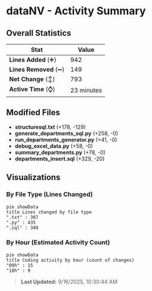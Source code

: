 # dataNV - Activity Summary 

## Overall Statistics

| Stat                   | Value                                                             |
| ---------------------- | ----------------------------------------------------------------- |
| **Lines Added** (➕)   | 942                                          |
| **Lines Removed** (➖) | 149                                        |
| **Net Change** (↕)    | 793                |
| **Active Time** (⌚)   | 23 minutes |


## Modified Files
- **structuresql.txt** (+178, -129)
- **generate_departments_sql.py** (+258, -0)
- **run_departments_generator.py** (+41, -0)
- **debug_excel_data.py** (+58, -0)
- **summary_departments.py** (+78, -0)
- **departments_insert.sql** (+329, -20)

## Visualizations

### By File Type (Lines Changed)

```mermaid
pie showData
title Lines changed by file type
".txt" : 307
".py" : 435
".sql" : 349
```

### By Hour (Estimated Activity Count)

```mermaid
pie showData
title Coding activity by hour (count of changes)
"09h" : 15
"10h" : 9
```


> **Last Updated:** 9/16/2025, 10:30:44 AM
